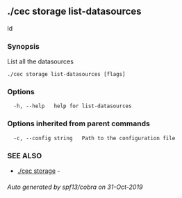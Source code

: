 ## ./cec storage list-datasources

ld

### Synopsis

List all the datasources

```
./cec storage list-datasources [flags]
```

### Options

```
  -h, --help   help for list-datasources
```

### Options inherited from parent commands

```
  -c, --config string   Path to the configuration file
```

### SEE ALSO

* [./cec storage](./cec-storage)	 - 

###### Auto generated by spf13/cobra on 31-Oct-2019
